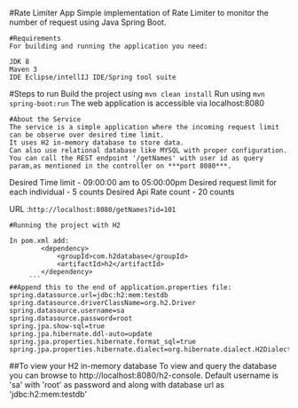 #Rate Limiter App
Simple implementation of Rate Limiter to monitor the number of request using Java Spring Boot.
```
#Requirements
For building and running the application you need:

JDK 8
Maven 3
IDE Eclipse/intellIJ IDE/Spring tool suite
```
#Steps to run
Build the project using `mvn clean install`
Run using `mvn spring-boot:run`
The web application is accessible via localhost:8080
```
#About the Service
The service is a simple application where the incoming request limit can be observe over desired time limit.
It uses H2 in-memory database to store data. 
Can also use relational database like MYSQL with proper configuration.
You can call the REST endpoint '/getNames' with user id as query param,as mentioned in the controller on ***port 8080***.
```
Desired Time limit - 09:00:00 am to 05:00:00pm
Desired request limit for each individual - 5 counts
Desired Api Rate count - 20 counts

URL :`http://localhost:8080/getNames?id=101`
```
#Running the project with H2

In pom.xml add:
        <dependency>
			<groupId>com.h2database</groupId>
			<artifactId>h2</artifactId>
		</dependency>
     ```   
##Append this to the end of application.properties file:
spring.datasource.url=jdbc:h2:mem:testdb
spring.datasource.driverClassName=org.h2.Driver
spring.datasource.username=sa
spring.datasource.password=root
spring.jpa.show-sql=true
spring.jpa.hibernate.ddl-auto=update
spring.jpa.properties.hibernate.format_sql=true
spring.jpa.properties.hibernate.dialect=org.hibernate.dialect.H2Dialect
```

##To view your H2 in-memory database
To view and query the database you can browse to http://localhost:8080/h2-console. 
Default username is 'sa' with 'root' as password and along with database url as 'jdbc:h2:mem:testdb'



